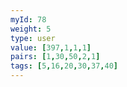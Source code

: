 ```yaml
---
myId: 78
weight: 5
type: user
value: [397,1,1,1]
pairs: [1,30,50,2,1]
tags: [5,16,20,30,37,40]
---
```

